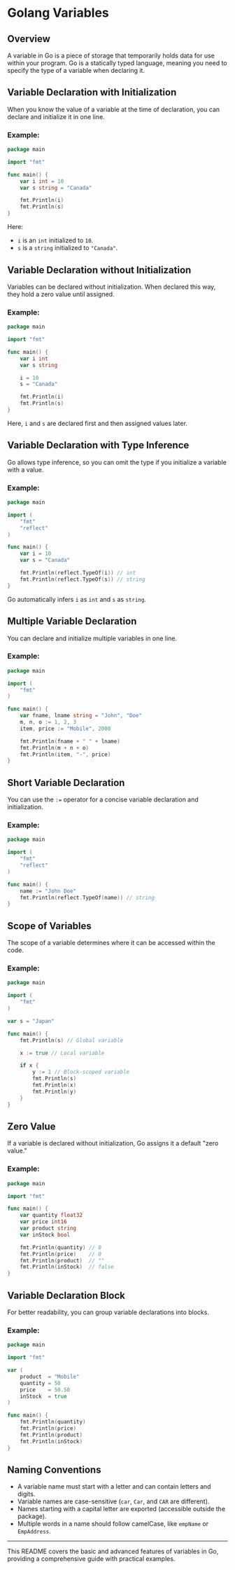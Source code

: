 # Golang Variables

## Overview
A variable in Go is a piece of storage that temporarily holds data for use within your program. Go is a statically typed language, meaning you need to specify the type of a variable when declaring it.

## Variable Declaration with Initialization
When you know the value of a variable at the time of declaration, you can declare and initialize it in one line.

### Example:
```go
package main

import "fmt"

func main() {
	var i int = 10
	var s string = "Canada"

	fmt.Println(i)
	fmt.Println(s)
}
```
Here:
- `i` is an `int` initialized to `10`.
- `s` is a `string` initialized to `"Canada"`.

## Variable Declaration without Initialization
Variables can be declared without initialization. When declared this way, they hold a zero value until assigned.

### Example:
```go
package main

import "fmt"

func main() {
	var i int
	var s string

	i = 10
	s = "Canada"

	fmt.Println(i)
	fmt.Println(s)
}
```
Here, `i` and `s` are declared first and then assigned values later.

## Variable Declaration with Type Inference
Go allows type inference, so you can omit the type if you initialize a variable with a value.

### Example:
```go
package main

import (
	"fmt"
	"reflect"
)

func main() {
	var i = 10
	var s = "Canada"

	fmt.Println(reflect.TypeOf(i)) // int
	fmt.Println(reflect.TypeOf(s)) // string
}
```
Go automatically infers `i` as `int` and `s` as `string`.

## Multiple Variable Declaration
You can declare and initialize multiple variables in one line.

### Example:
```go
package main

import (
	"fmt"
)

func main() {
	var fname, lname string = "John", "Doe"
	m, n, o := 1, 2, 3
	item, price := "Mobile", 2000

	fmt.Println(fname + " " + lname)
	fmt.Println(m + n + o)
	fmt.Println(item, "-", price)
}
```

## Short Variable Declaration
You can use the `:=` operator for a concise variable declaration and initialization.

### Example:
```go
package main

import (
	"fmt"
	"reflect"
)

func main() {
	name := "John Doe"
	fmt.Println(reflect.TypeOf(name)) // string
}
```

## Scope of Variables
The scope of a variable determines where it can be accessed within the code.

### Example:
```go
package main

import (
	"fmt"
)

var s = "Japan"

func main() {
	fmt.Println(s) // Global variable

	x := true // Local variable

	if x {
		y := 1 // Block-scoped variable
		fmt.Println(s)
		fmt.Println(x)
		fmt.Println(y)
	}
}
```

## Zero Value
If a variable is declared without initialization, Go assigns it a default "zero value."

### Example:
```go
package main

import "fmt"

func main() {
	var quantity float32
	var price int16
	var product string
	var inStock bool

	fmt.Println(quantity) // 0
	fmt.Println(price)    // 0
	fmt.Println(product)  // ""
	fmt.Println(inStock)  // false
}
```

## Variable Declaration Block
For better readability, you can group variable declarations into blocks.

### Example:
```go
package main

import "fmt"

var (
	product  = "Mobile"
	quantity = 50
	price    = 50.50
	inStock  = true
)

func main() {
	fmt.Println(quantity)
	fmt.Println(price)
	fmt.Println(product)
	fmt.Println(inStock)
}
```

## Naming Conventions
- A variable name must start with a letter and can contain letters and digits.
- Variable names are case-sensitive (`car`, `Car`, and `CAR` are different).
- Names starting with a capital letter are exported (accessible outside the package).
- Multiple words in a name should follow camelCase, like `empName` or `EmpAddress`.

---

This README covers the basic and advanced features of variables in Go, providing a comprehensive guide with practical examples.